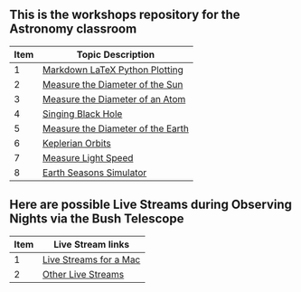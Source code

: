 ## This is the workshops repository for the Astronomy classroom

Item|Topic Description
---|---
1|[Markdown LaTeX Python Plotting](https://chandrunarayan.github.io/astronomy/projects/simple_line_plots)
2|[Measure the Diameter of the Sun](https://chandrunarayan.github.io/astronomy/projects/calculate_sun_dia)
3|[Measure the Diameter of an Atom](https://chandrunarayan.github.io/astronomy/projects/calculate_atom_dia)
4|[Singing Black Hole](https://chandrunarayan.github.io/astronomy/projects/singing_black_hole)
5|[Measure the Diameter of the Earth](https://chandrunarayan.github.io/astronomy/projects/calculate_earth_dia)
6|[Keplerian Orbits](https://chandrunarayan.github.io/astronomy/projects/keplerian_orbits)
7|[Measure Light Speed](https://chandrunarayan.github.io/astronomy/projects/measure_light_speed)
8|[Earth Seasons Simulator](https://chandrunarayan.github.io/astronomy/projects/seasons_simulator)

## Here are possible Live Streams during Observing Nights via the Bush Telescope

Item|Live Stream links
---|---
1|[Live Streams for a Mac](http://sciencelabbridges.com:8088/hls/stream.m3u8)
2|[Other Live Streams](http://sciencelabbridges.com:8088/dash/stream.mpd)
